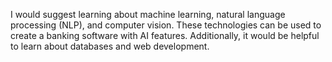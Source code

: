  I would suggest learning about machine learning, natural language processing (NLP), and computer vision. These technologies can be used to create a banking software with AI features. Additionally, it would be helpful to learn about databases and web development.